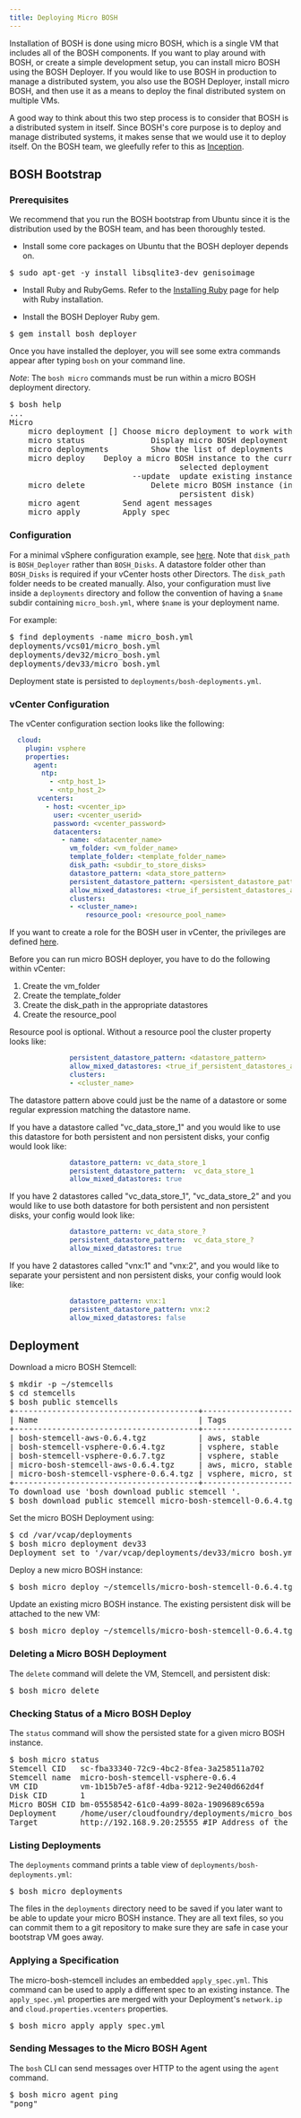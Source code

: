 ```yaml
---
title: Deploying Micro BOSH
---
```


Installation of BOSH is done using micro BOSH, which is a single VM that includes all of the BOSH components. If you want to play around with BOSH, or create a simple development setup, you can install micro BOSH using the BOSH Deployer. If you would like to use BOSH in production to manage a distributed system, you also use the BOSH Deployer, install micro BOSH, and then use it as a means to deploy the final distributed system on multiple VMs.

A good way to think about this two step process is to consider that BOSH is a distributed system in itself. Since BOSH's core purpose is to deploy and manage distributed systems, it makes sense that we would use it to deploy itself. On the BOSH team, we gleefully refer to this as [Inception](http://en.wikipedia.org/wiki/Inception).

## <a id="bootstrap"></a>BOSH Bootstrap ##

### <a id="prerequisites"></a>Prerequisites ###

We recommend that you run the BOSH bootstrap from Ubuntu since it is the distribution used by the BOSH team, and has been thoroughly tested.

* Install some core packages on Ubuntu that the BOSH deployer depends on.

<pre class="terminal">
$ sudo apt-get -y install libsqlite3-dev genisoimage
</pre>

* Install Ruby and RubyGems. Refer to the [Installing Ruby](/docs/common/install_ruby.html) page for help with Ruby installation. 

* Install the BOSH Deployer Ruby gem.

<pre class="terminal">
$ gem install bosh_deployer
</pre>

Once you have installed the deployer, you will see some extra commands appear after typing `bosh` on your command line.

*Note*: The `bosh micro` commands must be run within a micro BOSH deployment directory.

<pre class="terminal">
$ bosh help
...
Micro
	micro deployment [<name>] Choose micro deployment to work with
	micro status              Display micro BOSH deployment status
	micro deployments         Show the list of deployments
	micro deploy <stemcell>   Deploy a micro BOSH instance to the currently
                                    selected deployment
                          --update  update existing instance
	micro delete              Delete micro BOSH instance (including
                                    persistent disk)
	micro agent <args>        Send agent messages
	micro apply <spec>        Apply spec
</pre>

### <a id="config"></a>Configuration ###

For a minimal vSphere configuration example, see [here](https://github.com/cloudfoundry/bosh/blob/master/bosh_deployer/spec/assets/test-bootstrap-config.yml). Note that `disk_path` is `BOSH_Deployer` rather than `BOSH_Disks`. A datastore folder other than `BOSH_Disks` is required if your vCenter hosts other Directors. The `disk_path` folder needs to be created manually. Also, your configuration must live inside a `deployments` directory and follow the convention of having a `$name` subdir containing `micro_bosh.yml`, where `$name` is your deployment name.

For example:

<pre class="terminal">
$ find deployments -name micro_bosh.yml
deployments/vcs01/micro_bosh.yml
deployments/dev32/micro_bosh.yml
deployments/dev33/micro_bosh.yml
</pre>

Deployment state is persisted to `deployments/bosh-deployments.yml`.

### <a id="config-vcenter"></a>vCenter Configuration ###

The vCenter configuration section looks like the following:

~~~yaml
  cloud:
    plugin: vsphere
    properties:
      agent:
        ntp:
          - <ntp_host_1>
          - <ntp_host_2>
       vcenters:
         - host: <vcenter_ip>
           user: <vcenter_userid>
           password: <vcenter_password>
           datacenters:
             - name: <datacenter_name>
               vm_folder: <vm_folder_name>
               template_folder: <template_folder_name>
               disk_path: <subdir_to_store_disks>
               datastore_pattern: <data_store_pattern>
               persistent_datastore_pattern: <persistent_datastore_pattern>
               allow_mixed_datastores: <true_if_persistent_datastores_and_datastore_patterns_are_the_same>
               clusters:
               - <cluster_name>:
                   resource_pool: <resource_pool_name>
~~~

If you want to create a role for the BOSH user in vCenter, the privileges are defined [here](./vcenter_user_privileges.html).

Before you can run micro BOSH deployer, you have to do the following within vCenter:

1. Create the vm_folder
1. Create the template_folder
1. Create the disk_path in the appropriate datastores
1. Create the resource_pool

Resource pool is optional. Without a resource pool the cluster property looks like:

~~~yaml
               persistent_datastore_pattern: <datastore_pattern>
               allow_mixed_datastores: <true_if_persistent_datastores_and_datastore_patterns_are_the_same>
               clusters:
               - <cluster_name>
~~~

The datastore pattern above could just be the name of a datastore or some regular expression matching the datastore name.

If you have a datastore called "vc_data_store_1" and you would like to use this datastore for both persistent and non persistent disks, your config would look like:

~~~yaml
               datastore_pattern: vc_data_store_1
               persistent_datastore_pattern:  vc_data_store_1
               allow_mixed_datastores: true
~~~

If you have 2 datastores called "vc_data_store_1", "vc_data_store_2" and you would like to use both datastore for both persistent and non persistent disks, your config would look like:

~~~yaml
               datastore_pattern: vc_data_store_?
               persistent_datastore_pattern:  vc_data_store_?
               allow_mixed_datastores: true
~~~

If you have 2 datastores called "vnx:1" and "vnx:2", and you would like to separate your persistent and non persistent disks, your config would look like:

~~~yaml
               datastore_pattern: vnx:1
               persistent_datastore_pattern: vnx:2
               allow_mixed_datastores: false
~~~

## <a id="deploy"></a>Deployment ##

Download a micro BOSH Stemcell:

<pre class="terminal">
$ mkdir -p ~/stemcells
$ cd stemcells
$ bosh public stemcells
+---------------------------------------+--------------------------------------------------+
| Name                                  | Tags                                             |
+---------------------------------------+--------------------------------------------------+
| bosh-stemcell-aws-0.6.4.tgz           | aws, stable                                      |
| bosh-stemcell-vsphere-0.6.4.tgz       | vsphere, stable                                  |
| bosh-stemcell-vsphere-0.6.7.tgz       | vsphere, stable                                  | 
| micro-bosh-stemcell-aws-0.6.4.tgz     | aws, micro, stable                               |
| micro-bosh-stemcell-vsphere-0.6.4.tgz | vsphere, micro, stable                           |
+---------------------------------------+--------------------------------------------------+
To download use 'bosh download public stemcell <stemcell_name>'.
$ bosh download public stemcell micro-bosh-stemcell-0.6.4.tgz
</pre>

Set the micro BOSH Deployment using:

<pre class="terminal">
$ cd /var/vcap/deployments
$ bosh micro deployment dev33
Deployment set to '/var/vcap/deployments/dev33/micro_bosh.yml'
</pre>

Deploy a new micro BOSH instance:

<pre class="terminal">
$ bosh micro deploy ~/stemcells/micro-bosh-stemcell-0.6.4.tgz
</pre>

Update an existing micro BOSH instance. The existing persistent disk will be attached to the new VM:

<pre class="terminal">
$ bosh micro deploy ~/stemcells/micro-bosh-stemcell-0.6.4.tgz --update
</pre>

### <a id="delete"></a>Deleting a Micro BOSH Deployment ###

The `delete` command will delete the VM, Stemcell, and persistent disk:

<pre class="terminal">
$ bosh micro delete
</pre>

### <a id="verify"></a>Checking Status of a Micro BOSH Deploy ###

The `status` command will show the persisted state for a given micro BOSH instance.

<pre class="terminal">
$ bosh micro status
Stemcell CID   sc-fba33340-72c9-4bc2-8fea-3a258511a702
Stemcell name  micro-bosh-stemcell-vsphere-0.6.4
VM CID         vm-1b15b7e5-af8f-4dba-9212-9e240d662d4f
Disk CID       1
Micro BOSH CID bm-05558542-61c0-4a99-802a-1909689c659a
Deployment     /home/user/cloudfoundry/deployments/micro_bosh/micro_bosh.yml
Target         http://192.168.9.20:25555 #IP Address of the Director
</pre>

### <a id="listing"></a>Listing Deployments ###

The `deployments` command prints a table view of `deployments/bosh-deployments.yml`:

<pre class="terminal">
$ bosh micro deployments
</pre>

The files in the `deployments` directory need to be saved if you later want to be able to update your micro BOSH instance. They are all text files, so you can commit them to a git repository to make sure they are safe in case your bootstrap VM goes away.

### <a id="apply-spec"></a>Applying a Specification ###

The micro-bosh-stemcell includes an embedded `apply_spec.yml`. This command can be used to apply a different spec to an existing instance. The `apply_spec.yml` properties are merged with your Deployment's `network.ip` and `cloud.properties.vcenters` properties.

<pre class="terminal">
$ bosh micro apply apply_spec.yml
</pre>

### <a id="send-message"></a>Sending Messages to the Micro BOSH Agent ###

The `bosh` CLI can send messages over HTTP to the agent using the `agent` command.

<pre class="terminal">
$ bosh micro agent ping
"pong"
</pre>

